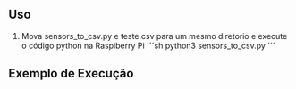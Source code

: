 ## Uso

1. Mova sensors_to_csv.py e teste.csv para um mesmo diretorio e execute o código python na Raspiberry Pi
´´´sh
python3 sensors_to_csv.py
´´´
## Exemplo de Execução


